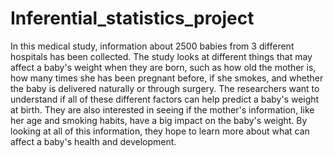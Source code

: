 # Inferential_statistics_project

In this medical study, information about 2500 babies from 3 different hospitals has been collected. The study looks at different things that may affect a baby's weight when they are born, such as how old the mother is, how many times she has been pregnant before, if she smokes, and whether the baby is delivered naturally or through surgery. The researchers want to understand if all of these different factors can help predict a baby's weight at birth. They are also interested in seeing if the mother's information, like her age and smoking habits, have a big impact on the baby's weight. By looking at all of this information, they hope to learn more about what can affect a baby's health and development.
